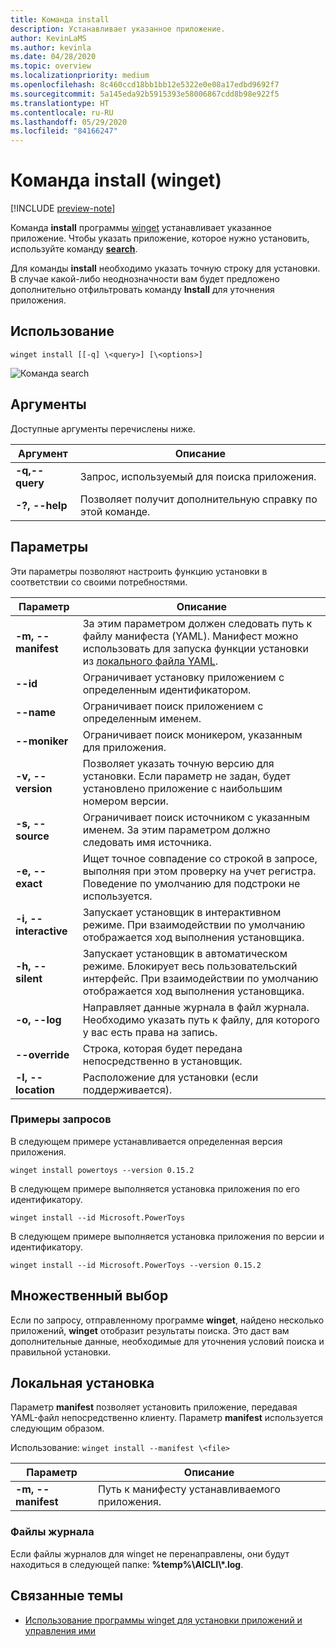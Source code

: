 ```yaml
---
title: Команда install
description: Устанавливает указанное приложение.
author: KevinLaMS
ms.author: kevinla
ms.date: 04/28/2020
ms.topic: overview
ms.localizationpriority: medium
ms.openlocfilehash: 8c460ccd18bb1bb12e5322e0e08a17edbd9692f7
ms.sourcegitcommit: 5a145eda92b5915393e58006867cdd8b98e922f5
ms.translationtype: HT
ms.contentlocale: ru-RU
ms.lasthandoff: 05/29/2020
ms.locfileid: "84166247"
---
```

# <a name="install-command-winget"></a>Команда install (winget)

[!INCLUDE [preview-note](../../includes/package-manager-preview.md)]

Команда **install** программы [winget](index.md) устанавливает указанное приложение. Чтобы указать приложение, которое нужно установить, используйте команду [**search**](search.md).  

Для команды **install** необходимо указать точную строку для установки. В случае какой-либо неоднозначности вам будет предложено дополнительно отфильтровать команду **Install** для уточнения приложения.

## <a name="usage"></a>Использование

`winget install [[-q] \<query>] [\<options>]`

![Команда search](images\install.png)

## <a name="arguments"></a>Аргументы

Доступные аргументы перечислены ниже.

| Аргумент      | Описание |
|-------------|-------------|  
| **-q,--query**  |  Запрос, используемый для поиска приложения. |
| **-?, --help** |  Позволяет получит дополнительную справку по этой команде. |

## <a name="options"></a>Параметры

Эти параметры позволяют настроить функцию установки в соответствии со своими потребностями.

| Параметр      | Описание |
|-------------|-------------|  
| **-m, --manifest** |   За этим параметром должен следовать путь к файлу манифеста (YAML). Манифест можно использовать для запуска функции установки из [локального файла YAML](#local-install). |
| **--id**    |  Ограничивает установку приложением с определенным идентификатором.   |  
| **--name**   |  Ограничивает поиск приложением с определенным именем. |  
| **--moniker**   | Ограничивает поиск моникером, указанным для приложения. |  
| **-v, --version**  |  Позволяет указать точную версию для установки. Если параметр не задан, будет установлено приложение с наибольшим номером версии. |  
| **-s, --source**   |  Ограничивает поиск источником с указанным именем. За этим параметром должно следовать имя источника. |  
| **-e, --exact**   |   Ищет точное совпадение со строкой в запросе, выполняя при этом проверку на учет регистра. Поведение по умолчанию для подстроки не используется. |  
| **-i, --interactive** |  Запускает установщик в интерактивном режиме. При взаимодействии по умолчанию отображается ход выполнения установщика. |  
| **-h, --silent** |  Запускает установщик в автоматическом режиме. Блокирует весь пользовательский интерфейс. При взаимодействии по умолчанию отображается ход выполнения установщика. |  
| **-o, --log**  |  Направляет данные журнала в файл журнала. Необходимо указать путь к файлу, для которого у вас есть права на запись. |
| **--override** | Строка, которая будет передана непосредственно в установщик.    |
| **-l, --location** |    Расположение для установки (если поддерживается). |

### <a name="example-queries"></a>Примеры запросов

В следующем примере устанавливается определенная версия приложения.

```CMD
winget install powertoys --version 0.15.2
```

В следующем примере выполняется установка приложения по его идентификатору.

```CMD
winget install --id Microsoft.PowerToys
```

В следующем примере выполняется установка приложения по версии и идентификатору.

```CMD
winget install --id Microsoft.PowerToys --version 0.15.2
```

## <a name="multiple-selections"></a>Множественный выбор

Если по запросу, отправленному программе **winget**, найдено несколько приложений, **winget** отобразит результаты поиска. Это даст вам дополнительные данные, необходимые для уточнения условий поиска и правильной установки.

## <a name="local-install"></a>Локальная установка

Параметр **manifest** позволяет установить приложение, передавая YAML-файл непосредственно клиенту. Параметр **manifest** используется следующим образом.

Использование: `winget install --manifest \<file>`

| Параметр  | Описание |
|-------------|-------------|  
|  **-m, --manifest** | Путь к манифесту устанавливаемого приложения. |

### <a name="log-files"></a>Файлы журнала

Если файлы журналов для winget не перенаправлены, они будут находиться в следующей папке: **\%temp%\\AICLI\\*.log**.

## <a name="related-topics"></a>Связанные темы

* [Использование программы winget для установки приложений и управления ими](index.md)
